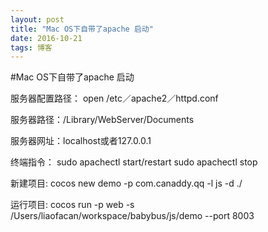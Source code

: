 ```yaml
---
layout: post
title: "Mac OS下自带了apache 启动"
date: 2016-10-21 
tags: 博客   
---
```


#Mac OS下自带了apache 启动

服务器配置路径： open /etc／apache2／httpd.conf

服务器路径：/Library/WebServer/Documents

服务器网址：localhost或者127.0.0.1


终端指令：
sudo apachectl start/restart 
sudo apachectl stop

新建项目:
cocos new demo -p com.canaddy.qq -l js -d ./

运行项目:
cocos run -p web -s /Users/liaofacan/workspace/babybus/js/demo --port 8003

